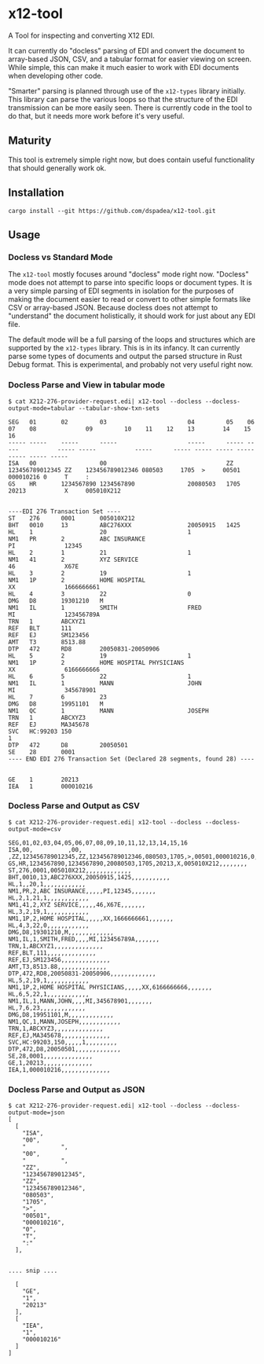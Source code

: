# x12-tool

A Tool for inspecting and converting X12 EDI. 

It can currently do "docless" parsing of EDI and convert the document to array-based JSON, CSV, and a tabular format for easier viewing on screen. While simple, this can make it much easier to work with EDI documents when developing other code. 

"Smarter" parsing is planned through use of the `x12-types` library initially. This library can parse the various loops so that the structure of the EDI transmission can be more easily seen. There is currently code in the tool to do that, but it needs more work before it's very useful.

## Maturity

This tool is extremely simple right now, but does contain useful functionality that should generally work ok. 

## Installation

```shell
cargo install --git https://github.com/dspadea/x12-tool.git
```

## Usage

### Docless vs Standard Mode

The `x12-tool` mostly focuses around "docless" mode right now. "Docless" mode does not attempt to parse into specific loops or document types. It is a very simple parsing of EDI segments in isolation for the purposes of making the document easier to read or convert to other simple formats like CSV or array-based JSON. Because docless does not attempt to "understand" the document holistically, it should work for just about any EDI file.

The default mode will be a full parsing of the loops and structures which are supported by the `x12-types` library. This is in its infancy. It can currently parse some types of documents and output the parsed structure in Rust Debug format. This is experimental, and probably not very useful right now.


### Docless Parse and View in tabular mode

```shell
$ cat X212-276-provider-request.edi| x12-tool --docless --docless-output-mode=tabular --tabular-show-txn-sets

SEG   01       02         03                       04         05    06              07    08              09         10    11    12    13        14    15    16
----- -----    -----      -----                    -----      ----- -----           ----- -----           -----      ----- ----- ----- -----     ----- ----- -----
ISA   00                  00                                  ZZ    123456789012345 ZZ    123456789012346 080503     1705  >     00501 000010216 0     T     :
GS    HR       1234567890 1234567890               20080503   1705  20213           X     005010X212


----EDI 276 Transaction Set ----
ST    276      0001       005010X212
BHT   0010     13         ABC276XXX                20050915   1425
HL    1                   20                       1
NM1   PR       2          ABC INSURANCE                                                   PI              12345
HL    2        1          21                       1
NM1   41       2          XYZ SERVICE                                                     46              X67E
HL    3        2          19                       1
NM1   1P       2          HOME HOSPITAL                                                   XX              1666666661
HL    4        3          22                       0
DMG   D8       19301210   M
NM1   IL       1          SMITH                    FRED                                   MI              123456789A
TRN   1        ABCXYZ1
REF   BLT      111
REF   EJ       SM123456
AMT   T3       8513.88
DTP   472      RD8        20050831-20050906
HL    5        2          19                       1
NM1   1P       2          HOME HOSPITAL PHYSICIANS                                        XX              6166666666
HL    6        5          22                       1
NM1   IL       1          MANN                     JOHN                                   MI              345678901
HL    7        6          23
DMG   D8       19951101   M
NM1   QC       1          MANN                     JOSEPH
TRN   1        ABCXYZ3
REF   EJ       MA345678
SVC   HC:99203 150                                                                  1
DTP   472      D8         20050501
SE    28       0001
---- END EDI 276 Transaction Set (Declared 28 segments, found 28) ----


GE    1        20213
IEA   1        000010216
```

### Docless Parse and Output as CSV

```shell
$ cat X212-276-provider-request.edi| x12-tool --docless --docless-output-mode=csv

SEG,01,02,03,04,05,06,07,08,09,10,11,12,13,14,15,16
ISA,00,          ,00,          ,ZZ,123456789012345,ZZ,123456789012346,080503,1705,>,00501,000010216,0,T,:
GS,HR,1234567890,1234567890,20080503,1705,20213,X,005010X212,,,,,,,,
ST,276,0001,005010X212,,,,,,,,,,,,,
BHT,0010,13,ABC276XXX,20050915,1425,,,,,,,,,,,
HL,1,,20,1,,,,,,,,,,,,
NM1,PR,2,ABC INSURANCE,,,,,PI,12345,,,,,,,
HL,2,1,21,1,,,,,,,,,,,,
NM1,41,2,XYZ SERVICE,,,,,46,X67E,,,,,,,
HL,3,2,19,1,,,,,,,,,,,,
NM1,1P,2,HOME HOSPITAL,,,,,XX,1666666661,,,,,,,
HL,4,3,22,0,,,,,,,,,,,,
DMG,D8,19301210,M,,,,,,,,,,,,,
NM1,IL,1,SMITH,FRED,,,,MI,123456789A,,,,,,,
TRN,1,ABCXYZ1,,,,,,,,,,,,,,
REF,BLT,111,,,,,,,,,,,,,,
REF,EJ,SM123456,,,,,,,,,,,,,,
AMT,T3,8513.88,,,,,,,,,,,,,,
DTP,472,RD8,20050831-20050906,,,,,,,,,,,,,
HL,5,2,19,1,,,,,,,,,,,,
NM1,1P,2,HOME HOSPITAL PHYSICIANS,,,,,XX,6166666666,,,,,,,
HL,6,5,22,1,,,,,,,,,,,,
NM1,IL,1,MANN,JOHN,,,,MI,345678901,,,,,,,
HL,7,6,23,,,,,,,,,,,,,
DMG,D8,19951101,M,,,,,,,,,,,,,
NM1,QC,1,MANN,JOSEPH,,,,,,,,,,,,
TRN,1,ABCXYZ3,,,,,,,,,,,,,,
REF,EJ,MA345678,,,,,,,,,,,,,,
SVC,HC:99203,150,,,,,1,,,,,,,,,
DTP,472,D8,20050501,,,,,,,,,,,,,
SE,28,0001,,,,,,,,,,,,,,
GE,1,20213,,,,,,,,,,,,,,
IEA,1,000010216,,,,,,,,,,,,,,
```
### Docless Parse and Output as JSON

```shell
$ cat X212-276-provider-request.edi| x12-tool --docless --docless-output-mode=json
[
  [
    "ISA",
    "00",
    "          ",
    "00",
    "          ",
    "ZZ",
    "123456789012345",
    "ZZ",
    "123456789012346",
    "080503",
    "1705",
    ">",
    "00501",
    "000010216",
    "0",
    "T",
    ":"
  ],


.... snip ....

  [
    "GE",
    "1",
    "20213"
  ],
  [
    "IEA",
    "1",
    "000010216"
  ]
]
```